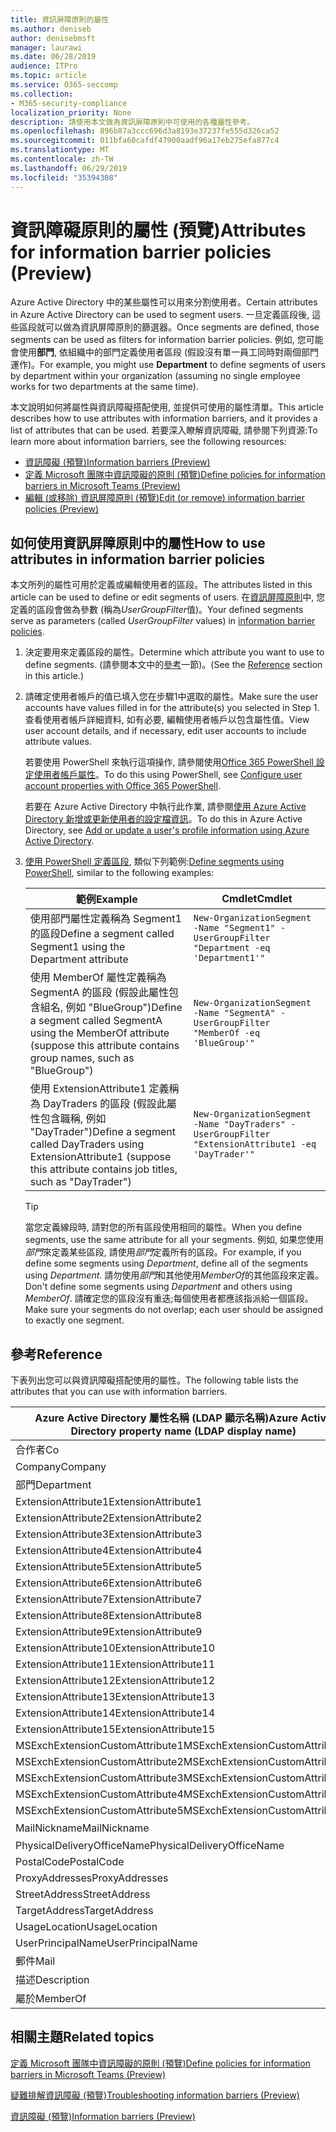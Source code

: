 ```yaml
---
title: 資訊屏障原則的屬性
ms.author: deniseb
author: denisebmsft
manager: laurawi
ms.date: 06/28/2019
audience: ITPro
ms.topic: article
ms.service: O365-seccomp
ms.collection:
- M365-security-compliance
localization_priority: None
description: 請使用本文做為資訊屏障原則中可使用的各種屬性參考。
ms.openlocfilehash: 896b87a3ccc696d3a8193e37237fe555d326ca52
ms.sourcegitcommit: 011bfa60cafdf47900aadf96a17eb275efa877c4
ms.translationtype: MT
ms.contentlocale: zh-TW
ms.lasthandoff: 06/29/2019
ms.locfileid: "35394308"
---
```

# <a name="attributes-for-information-barrier-policies-preview"></a><span data-ttu-id="b0832-103">資訊障礙原則的屬性 (預覽)</span><span class="sxs-lookup"><span data-stu-id="b0832-103">Attributes for information barrier policies (Preview)</span></span>

<span data-ttu-id="b0832-104">Azure Active Directory 中的某些屬性可以用來分割使用者。</span><span class="sxs-lookup"><span data-stu-id="b0832-104">Certain attributes in Azure Active Directory can be used to segment users.</span></span> <span data-ttu-id="b0832-105">一旦定義區段後, 這些區段就可以做為資訊屏障原則的篩選器。</span><span class="sxs-lookup"><span data-stu-id="b0832-105">Once segments are defined, those segments can be used as filters for information barrier policies.</span></span> <span data-ttu-id="b0832-106">例如, 您可能會使用**部門**, 依組織中的部門定義使用者區段 (假設沒有單一員工同時對兩個部門運作)。</span><span class="sxs-lookup"><span data-stu-id="b0832-106">For example, you might use **Department** to define segments of users by department within your organization (assuming no single employee works for two departments at the same time).</span></span> 

<span data-ttu-id="b0832-107">本文說明如何將屬性與資訊障礙搭配使用, 並提供可使用的屬性清單。</span><span class="sxs-lookup"><span data-stu-id="b0832-107">This article describes how to use attributes with information barriers, and it provides a list of attributes that can be used.</span></span> <span data-ttu-id="b0832-108">若要深入瞭解資訊障礙, 請參閱下列資源:</span><span class="sxs-lookup"><span data-stu-id="b0832-108">To learn more about information barriers, see the following resources:</span></span>
- [<span data-ttu-id="b0832-109">資訊障礙 (預覽)</span><span class="sxs-lookup"><span data-stu-id="b0832-109">Information barriers (Preview)</span></span>](information-barriers.md)
- [<span data-ttu-id="b0832-110">定義 Microsoft 團隊中資訊障礙的原則 (預覽)</span><span class="sxs-lookup"><span data-stu-id="b0832-110">Define policies for information barriers in Microsoft Teams (Preview)</span></span>](information-barriers-policies.md)
- [<span data-ttu-id="b0832-111">編輯 (或移除) 資訊屏障原則 (預覽)</span><span class="sxs-lookup"><span data-stu-id="b0832-111">Edit (or remove) information barrier policies (Preview)</span></span>](information-barriers-edit-segments-policies.md.md)

## <a name="how-to-use-attributes-in-information-barrier-policies"></a><span data-ttu-id="b0832-112">如何使用資訊屏障原則中的屬性</span><span class="sxs-lookup"><span data-stu-id="b0832-112">How to use attributes in information barrier policies</span></span>

<span data-ttu-id="b0832-113">本文所列的屬性可用於定義或編輯使用者的區段。</span><span class="sxs-lookup"><span data-stu-id="b0832-113">The attributes listed in this article can be used to define or edit segments of users.</span></span> <span data-ttu-id="b0832-114">在[資訊屏障原則](information-barriers-policies.md)中, 您定義的區段會做為參數 (稱為*UserGroupFilter*值)。</span><span class="sxs-lookup"><span data-stu-id="b0832-114">Your defined segments serve as parameters (called *UserGroupFilter* values) in [information barrier policies](information-barriers-policies.md).</span></span>

1. <span data-ttu-id="b0832-115">決定要用來定義區段的屬性。</span><span class="sxs-lookup"><span data-stu-id="b0832-115">Determine which attribute you want to use to define segments.</span></span> <span data-ttu-id="b0832-116">(請參閱本文中的[參考](#reference)一節)。</span><span class="sxs-lookup"><span data-stu-id="b0832-116">(See the [Reference](#reference) section in this article.)</span></span>

2. <span data-ttu-id="b0832-117">請確定使用者帳戶的值已填入您在步驟1中選取的屬性。</span><span class="sxs-lookup"><span data-stu-id="b0832-117">Make sure the user accounts have values filled in for the attribute(s) you selected in Step 1.</span></span> <span data-ttu-id="b0832-118">查看使用者帳戶詳細資料, 如有必要, 編輯使用者帳戶以包含屬性值。</span><span class="sxs-lookup"><span data-stu-id="b0832-118">View user account details, and if necessary, edit user accounts to include attribute values.</span></span> 

    <span data-ttu-id="b0832-119">若要使用 PowerShell 來執行這項操作, 請參閱使用[Office 365 PowerShell 設定使用者帳戶屬性](https://docs.microsoft.com/office365/enterprise/powershell/configure-user-account-properties-with-office-365-powershell)。</span><span class="sxs-lookup"><span data-stu-id="b0832-119">To do this using PowerShell, see [Configure user account properties with Office 365 PowerShell](https://docs.microsoft.com/office365/enterprise/powershell/configure-user-account-properties-with-office-365-powershell).</span></span>

    <span data-ttu-id="b0832-120">若要在 Azure Active Directory 中執行此作業, 請參閱[使用 Azure Active Directory 新增或更新使用者的設定檔資訊](https://docs.microsoft.com/azure/active-directory/fundamentals/active-directory-users-profile-azure-portal)。</span><span class="sxs-lookup"><span data-stu-id="b0832-120">To do this in Azure Active Directory, see [Add or update a user's profile information using Azure Active Directory](https://docs.microsoft.com/azure/active-directory/fundamentals/active-directory-users-profile-azure-portal).</span></span>

3. <span data-ttu-id="b0832-121">[使用 PowerShell 定義區段](information-barriers-policies.md#define-segments-using-powershell), 類似下列範例:</span><span class="sxs-lookup"><span data-stu-id="b0832-121">[Define segments using PowerShell](information-barriers-policies.md#define-segments-using-powershell), similar to the following examples:</span></span>

    |<span data-ttu-id="b0832-122">範例</span><span class="sxs-lookup"><span data-stu-id="b0832-122">Example</span></span>  |<span data-ttu-id="b0832-123">Cmdlet</span><span class="sxs-lookup"><span data-stu-id="b0832-123">Cmdlet</span></span>  |
    |---------|---------|
    |<span data-ttu-id="b0832-124">使用部門屬性定義稱為 Segment1 的區段</span><span class="sxs-lookup"><span data-stu-id="b0832-124">Define a segment called Segment1 using the Department attribute</span></span>     | `New-OrganizationSegment -Name "Segment1" -UserGroupFilter "Department -eq 'Department1'"`        |
    |<span data-ttu-id="b0832-125">使用 MemberOf 屬性定義稱為 SegmentA 的區段 (假設此屬性包含組名, 例如 "BlueGroup")</span><span class="sxs-lookup"><span data-stu-id="b0832-125">Define a segment called SegmentA using the MemberOf attribute (suppose this attribute contains group names, such as "BlueGroup")</span></span>     | `New-OrganizationSegment -Name "SegmentA" -UserGroupFilter "MemberOf -eq 'BlueGroup'"`        |
    |<span data-ttu-id="b0832-126">使用 ExtensionAttribute1 定義稱為 DayTraders 的區段 (假設此屬性包含職稱, 例如 "DayTrader")</span><span class="sxs-lookup"><span data-stu-id="b0832-126">Define a segment called DayTraders using ExtensionAttribute1 (suppose this attribute contains job titles, such as "DayTrader")</span></span>|`New-OrganizationSegment -Name "DayTraders" -UserGroupFilter "ExtensionAttribute1 -eq 'DayTrader'"` |

    > [!TIP]
    > <span data-ttu-id="b0832-127">當您定義線段時, 請對您的所有區段使用相同的屬性。</span><span class="sxs-lookup"><span data-stu-id="b0832-127">When you define segments, use the same attribute for all your segments.</span></span> <span data-ttu-id="b0832-128">例如, 如果您使用*部門*來定義某些區段, 請使用*部門*定義所有的區段。</span><span class="sxs-lookup"><span data-stu-id="b0832-128">For example, if you define some segments using *Department*, define all of the segments using *Department*.</span></span> <span data-ttu-id="b0832-129">請勿使用*部門*和其他使用*MemberOf*的其他區段來定義。</span><span class="sxs-lookup"><span data-stu-id="b0832-129">Don't define some segments using *Department* and others using *MemberOf*.</span></span> <span data-ttu-id="b0832-130">請確定您的區段沒有重迭;每個使用者都應該指派給一個區段。</span><span class="sxs-lookup"><span data-stu-id="b0832-130">Make sure your segments do not overlap; each user should be assigned to exactly one segment.</span></span> 

## <a name="reference"></a><span data-ttu-id="b0832-131">參考</span><span class="sxs-lookup"><span data-stu-id="b0832-131">Reference</span></span>

<span data-ttu-id="b0832-132">下表列出您可以與資訊障礙搭配使用的屬性。</span><span class="sxs-lookup"><span data-stu-id="b0832-132">The following table lists the attributes that you can use with information barriers.</span></span>

|<span data-ttu-id="b0832-133">Azure Active Directory 屬性名稱 (LDAP 顯示名稱)</span><span class="sxs-lookup"><span data-stu-id="b0832-133">Azure Active Directory property name (LDAP display name)</span></span>  |<span data-ttu-id="b0832-134">Exchange 屬性名稱</span><span class="sxs-lookup"><span data-stu-id="b0832-134">Exchange property name</span></span>  |
|---------|---------|
|<span data-ttu-id="b0832-135">合作者</span><span class="sxs-lookup"><span data-stu-id="b0832-135">Co</span></span>       | <span data-ttu-id="b0832-136">合作者</span><span class="sxs-lookup"><span data-stu-id="b0832-136">Co</span></span>        |
|<span data-ttu-id="b0832-137">Company</span><span class="sxs-lookup"><span data-stu-id="b0832-137">Company</span></span>     |<span data-ttu-id="b0832-138">Company</span><span class="sxs-lookup"><span data-stu-id="b0832-138">Company</span></span>         |
|<span data-ttu-id="b0832-139">部門</span><span class="sxs-lookup"><span data-stu-id="b0832-139">Department</span></span>     |<span data-ttu-id="b0832-140">部門</span><span class="sxs-lookup"><span data-stu-id="b0832-140">Department</span></span>         |
|<span data-ttu-id="b0832-141">ExtensionAttribute1</span><span class="sxs-lookup"><span data-stu-id="b0832-141">ExtensionAttribute1</span></span> |<span data-ttu-id="b0832-142">CustomAttribute1</span><span class="sxs-lookup"><span data-stu-id="b0832-142">CustomAttribute1</span></span>  |
|<span data-ttu-id="b0832-143">ExtensionAttribute2</span><span class="sxs-lookup"><span data-stu-id="b0832-143">ExtensionAttribute2</span></span> |<span data-ttu-id="b0832-144">CustomAttribute2</span><span class="sxs-lookup"><span data-stu-id="b0832-144">CustomAttribute2</span></span>  |
|<span data-ttu-id="b0832-145">ExtensionAttribute3</span><span class="sxs-lookup"><span data-stu-id="b0832-145">ExtensionAttribute3</span></span> |<span data-ttu-id="b0832-146">CustomAttribute3</span><span class="sxs-lookup"><span data-stu-id="b0832-146">CustomAttribute3</span></span>  |
|<span data-ttu-id="b0832-147">ExtensionAttribute4</span><span class="sxs-lookup"><span data-stu-id="b0832-147">ExtensionAttribute4</span></span> |<span data-ttu-id="b0832-148">CustomAttribute4</span><span class="sxs-lookup"><span data-stu-id="b0832-148">CustomAttribute4</span></span>  |
|<span data-ttu-id="b0832-149">ExtensionAttribute5</span><span class="sxs-lookup"><span data-stu-id="b0832-149">ExtensionAttribute5</span></span> |<span data-ttu-id="b0832-150">CustomAttribute5</span><span class="sxs-lookup"><span data-stu-id="b0832-150">CustomAttribute5</span></span>  |
|<span data-ttu-id="b0832-151">ExtensionAttribute6</span><span class="sxs-lookup"><span data-stu-id="b0832-151">ExtensionAttribute6</span></span> |<span data-ttu-id="b0832-152">CustomAttribute6</span><span class="sxs-lookup"><span data-stu-id="b0832-152">CustomAttribute6</span></span>  |
|<span data-ttu-id="b0832-153">ExtensionAttribute7</span><span class="sxs-lookup"><span data-stu-id="b0832-153">ExtensionAttribute7</span></span> |<span data-ttu-id="b0832-154">CustomAttribute7</span><span class="sxs-lookup"><span data-stu-id="b0832-154">CustomAttribute7</span></span>  |
|<span data-ttu-id="b0832-155">ExtensionAttribute8</span><span class="sxs-lookup"><span data-stu-id="b0832-155">ExtensionAttribute8</span></span> |<span data-ttu-id="b0832-156">CustomAttribute8</span><span class="sxs-lookup"><span data-stu-id="b0832-156">CustomAttribute8</span></span>  |
|<span data-ttu-id="b0832-157">ExtensionAttribute9</span><span class="sxs-lookup"><span data-stu-id="b0832-157">ExtensionAttribute9</span></span> |<span data-ttu-id="b0832-158">CustomAttribute9</span><span class="sxs-lookup"><span data-stu-id="b0832-158">CustomAttribute9</span></span>  |
|<span data-ttu-id="b0832-159">ExtensionAttribute10</span><span class="sxs-lookup"><span data-stu-id="b0832-159">ExtensionAttribute10</span></span> |<span data-ttu-id="b0832-160">CustomAttribute10</span><span class="sxs-lookup"><span data-stu-id="b0832-160">CustomAttribute10</span></span>  |
|<span data-ttu-id="b0832-161">ExtensionAttribute11</span><span class="sxs-lookup"><span data-stu-id="b0832-161">ExtensionAttribute11</span></span> |<span data-ttu-id="b0832-162">CustomAttribute11</span><span class="sxs-lookup"><span data-stu-id="b0832-162">CustomAttribute11</span></span>  |
|<span data-ttu-id="b0832-163">ExtensionAttribute12</span><span class="sxs-lookup"><span data-stu-id="b0832-163">ExtensionAttribute12</span></span> |<span data-ttu-id="b0832-164">CustomAttribute12</span><span class="sxs-lookup"><span data-stu-id="b0832-164">CustomAttribute12</span></span>  |
|<span data-ttu-id="b0832-165">ExtensionAttribute13</span><span class="sxs-lookup"><span data-stu-id="b0832-165">ExtensionAttribute13</span></span> |<span data-ttu-id="b0832-166">CustomAttribute13</span><span class="sxs-lookup"><span data-stu-id="b0832-166">CustomAttribute13</span></span>  |
|<span data-ttu-id="b0832-167">ExtensionAttribute14</span><span class="sxs-lookup"><span data-stu-id="b0832-167">ExtensionAttribute14</span></span> |<span data-ttu-id="b0832-168">CustomAttribute14</span><span class="sxs-lookup"><span data-stu-id="b0832-168">CustomAttribute14</span></span>  |
|<span data-ttu-id="b0832-169">ExtensionAttribute15</span><span class="sxs-lookup"><span data-stu-id="b0832-169">ExtensionAttribute15</span></span> |<span data-ttu-id="b0832-170">CustomAttribute15</span><span class="sxs-lookup"><span data-stu-id="b0832-170">CustomAttribute15</span></span>  |
|<span data-ttu-id="b0832-171">MSExchExtensionCustomAttribute1</span><span class="sxs-lookup"><span data-stu-id="b0832-171">MSExchExtensionCustomAttribute1</span></span> |<span data-ttu-id="b0832-172">ExtensionCustomAttribute1</span><span class="sxs-lookup"><span data-stu-id="b0832-172">ExtensionCustomAttribute1</span></span> |
|<span data-ttu-id="b0832-173">MSExchExtensionCustomAttribute2</span><span class="sxs-lookup"><span data-stu-id="b0832-173">MSExchExtensionCustomAttribute2</span></span> |<span data-ttu-id="b0832-174">ExtensionCustomAttribute2</span><span class="sxs-lookup"><span data-stu-id="b0832-174">ExtensionCustomAttribute2</span></span> |
|<span data-ttu-id="b0832-175">MSExchExtensionCustomAttribute3</span><span class="sxs-lookup"><span data-stu-id="b0832-175">MSExchExtensionCustomAttribute3</span></span> |<span data-ttu-id="b0832-176">ExtensionCustomAttribute3</span><span class="sxs-lookup"><span data-stu-id="b0832-176">ExtensionCustomAttribute3</span></span> |
|<span data-ttu-id="b0832-177">MSExchExtensionCustomAttribute4</span><span class="sxs-lookup"><span data-stu-id="b0832-177">MSExchExtensionCustomAttribute4</span></span> |<span data-ttu-id="b0832-178">ExtensionCustomAttribute4</span><span class="sxs-lookup"><span data-stu-id="b0832-178">ExtensionCustomAttribute4</span></span> |
|<span data-ttu-id="b0832-179">MSExchExtensionCustomAttribute5</span><span class="sxs-lookup"><span data-stu-id="b0832-179">MSExchExtensionCustomAttribute5</span></span> |<span data-ttu-id="b0832-180">ExtensionCustomAttribute5</span><span class="sxs-lookup"><span data-stu-id="b0832-180">ExtensionCustomAttribute5</span></span> |
|<span data-ttu-id="b0832-181">MailNickname</span><span class="sxs-lookup"><span data-stu-id="b0832-181">MailNickname</span></span> |<span data-ttu-id="b0832-182">別名</span><span class="sxs-lookup"><span data-stu-id="b0832-182">Alias</span></span> |
|<span data-ttu-id="b0832-183">PhysicalDeliveryOfficeName</span><span class="sxs-lookup"><span data-stu-id="b0832-183">PhysicalDeliveryOfficeName</span></span> |<span data-ttu-id="b0832-184">Office</span><span class="sxs-lookup"><span data-stu-id="b0832-184">Office</span></span> |
|<span data-ttu-id="b0832-185">PostalCode</span><span class="sxs-lookup"><span data-stu-id="b0832-185">PostalCode</span></span> |<span data-ttu-id="b0832-186">PostalCode</span><span class="sxs-lookup"><span data-stu-id="b0832-186">PostalCode</span></span> |
|<span data-ttu-id="b0832-187">ProxyAddresses</span><span class="sxs-lookup"><span data-stu-id="b0832-187">ProxyAddresses</span></span> |<span data-ttu-id="b0832-188">EmailAddresses</span><span class="sxs-lookup"><span data-stu-id="b0832-188">EmailAddresses</span></span> |
|<span data-ttu-id="b0832-189">StreetAddress</span><span class="sxs-lookup"><span data-stu-id="b0832-189">StreetAddress</span></span> |<span data-ttu-id="b0832-190">StreetAddress</span><span class="sxs-lookup"><span data-stu-id="b0832-190">StreetAddress</span></span> |
|<span data-ttu-id="b0832-191">TargetAddress</span><span class="sxs-lookup"><span data-stu-id="b0832-191">TargetAddress</span></span> |<span data-ttu-id="b0832-192">ExternalEmailAddress</span><span class="sxs-lookup"><span data-stu-id="b0832-192">ExternalEmailAddress</span></span> |
|<span data-ttu-id="b0832-193">UsageLocation</span><span class="sxs-lookup"><span data-stu-id="b0832-193">UsageLocation</span></span> |<span data-ttu-id="b0832-194">UsageLocation</span><span class="sxs-lookup"><span data-stu-id="b0832-194">UsageLocation</span></span> |
|<span data-ttu-id="b0832-195">UserPrincipalName</span><span class="sxs-lookup"><span data-stu-id="b0832-195">UserPrincipalName</span></span>  |<span data-ttu-id="b0832-196">UserPrincipalName</span><span class="sxs-lookup"><span data-stu-id="b0832-196">UserPrincipalName</span></span>  |
|<span data-ttu-id="b0832-197">郵件</span><span class="sxs-lookup"><span data-stu-id="b0832-197">Mail</span></span>   |<span data-ttu-id="b0832-198">WindowsEmailAddress</span><span class="sxs-lookup"><span data-stu-id="b0832-198">WindowsEmailAddress</span></span>    |
|<span data-ttu-id="b0832-199">描述</span><span class="sxs-lookup"><span data-stu-id="b0832-199">Description</span></span>    |<span data-ttu-id="b0832-200">描述</span><span class="sxs-lookup"><span data-stu-id="b0832-200">Description</span></span>    |
|<span data-ttu-id="b0832-201">屬於</span><span class="sxs-lookup"><span data-stu-id="b0832-201">MemberOf</span></span>   |<span data-ttu-id="b0832-202">MemberOfGroup</span><span class="sxs-lookup"><span data-stu-id="b0832-202">MemberOfGroup</span></span>  |

## <a name="related-topics"></a><span data-ttu-id="b0832-203">相關主題</span><span class="sxs-lookup"><span data-stu-id="b0832-203">Related topics</span></span>

[<span data-ttu-id="b0832-204">定義 Microsoft 團隊中資訊障礙的原則 (預覽)</span><span class="sxs-lookup"><span data-stu-id="b0832-204">Define policies for information barriers in Microsoft Teams (Preview)</span></span>](information-barriers-policies.md)

[<span data-ttu-id="b0832-205">疑難排解資訊障礙 (預覽)</span><span class="sxs-lookup"><span data-stu-id="b0832-205">Troubleshooting information barriers (Preview)</span></span>](information-barriers-troubleshooting.md)

[<span data-ttu-id="b0832-206">資訊障礙 (預覽)</span><span class="sxs-lookup"><span data-stu-id="b0832-206">Information barriers (Preview)</span></span>](information-barriers.md)



